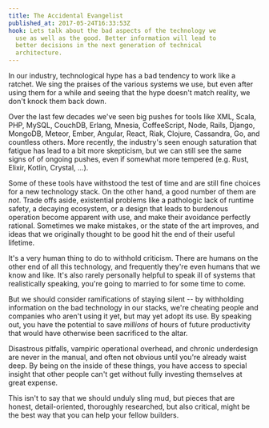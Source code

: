 ```yaml
---
title: The Accidental Evangelist
published_at: 2017-05-24T16:33:53Z
hook: Lets talk about the bad aspects of the technology we
  use as well as the good. Better information will lead to
  better decisions in the next generation of technical
  architecture.
---
```


In our industry, technological hype has a bad tendency to
work like a ratchet. We sing the praises of the various
systems we use, but even after using them for a while and
seeing that the hype doesn't match reality, we don't knock
them back down.

Over the last few decades we've seen big pushes for tools
like XML, Scala, PHP, MySQL, CouchDB, Erlang, Mnesia,
CoffeeScript, Node, Rails, Django, MongoDB, Meteor, Ember,
Angular, React, Riak, Clojure, Cassandra, Go, and countless
others. More recently, the industry's seen enough
saturation that fatigue has lead to a bit more skepticism,
but we can still see the same signs of of ongoing pushes,
even if somewhat more tempered (e.g. Rust, Elixir, Kotlin,
Crystal, ...).

Some of these tools have withstood the test of time and are
still fine choices for a new technology stack. On the other
hand, a good number of them are _not_. Trade offs aside,
existential problems like a pathologic lack of runtime
safety, a decaying ecosystem, or a design that leads to
burdenous operation become apparent with use, and make
their avoidance perfectly rational. Sometimes we make
mistakes, or the state of the art improves, and ideas that
we originally thought to be good hit the end of their
useful lifetime.

It's a very human thing to do to withhold criticism. There
are humans on the other end of all this technology, and
frequently they're even humans that we know and like. It's
also rarely personally helpful to speak ill of systems that
realistically speaking, you're going to married to for some
time to come.

But we should consider ramifications of staying silent --
by withholding information on the bad technology in our
stacks, we're cheating people and companies who aren't
using it yet, but may yet adopt its use. By speaking out,
you have the potential to save _millions_ of hours of
future productivity that would have otherwise been
sacrificed to the altar.

Disastrous pitfalls, vampiric operational overhead, and
chronic underdesign are never in the manual, and often not
obvious until you're already waist deep. By being on the
inside of these things, you have access to special insight
that other people can't get without fully investing
themselves at great expense.

This isn't to say that we should unduly sling mud, but
pieces that are honest, detail-oriented, thoroughly
researched, but also critical, might be the best way that
you can help your fellow builders.

